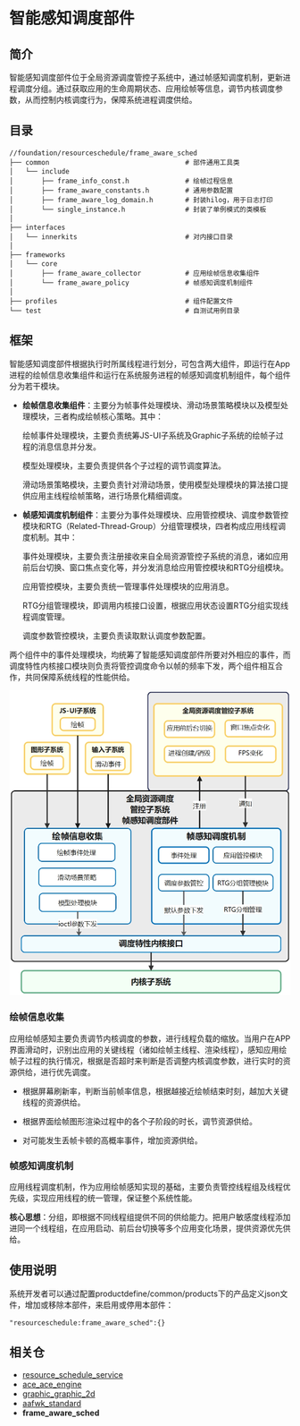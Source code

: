 # 智能感知调度部件



## 简介<a name="section_introduction"></a>

智能感知调度部件位于全局资源调度管控子系统中，通过帧感知调度机制，更新进程调度分组。通过获取应用的生命周期状态、应用绘帧等信息，调节内核调度参数，从而控制内核调度行为，保障系统进程调度供给。



## 目录<a name="section_catalogue"></a>

```
//foundation/resourceschedule/frame_aware_sched
├── common                                  # 部件通用工具类
│   └── include
│       ├── frame_info_const.h              # 绘帧过程信息
│       ├── frame_aware_constants.h         # 通用参数配置
│       ├── frame_aware_log_domain.h        # 封装hilog，用于日志打印
│       └── single_instance.h               # 封装了单例模式的类模板
│
├── interfaces
│   └── innerkits                           # 对内接口目录
│
├── frameworks
│   └── core
│       ├── frame_aware_collector           # 应用绘帧信息收集组件
│       └── frame_aware_policy              # 帧感知调度机制组件
│
├── profiles                                # 组件配置文件
└── test                                    # 自测试用例目录
```


## 框架<a name="section_frameworks"></a>

智能感知调度部件根据执行时所属线程进行划分，可包含两大组件，即运行在App进程的绘帧信息收集组件和运行在系统服务进程的帧感知调度机制组件，每个组件分为若干模块。

- **绘帧信息收集组件**：主要分为帧事件处理模块、滑动场景策略模块以及模型处理模块，三者构成绘帧核心策略。其中：

  绘帧事件处理模块，主要负责统筹JS-UI子系统及Graphic子系统的绘帧子过程的消息信息并分发。

  模型处理模块，主要负责提供各个子过程的调节调度算法。

  滑动场景策略模块，主要负责针对滑动场景，使用模型处理模块的算法接口提供应用主线程绘帧策略，进行场景化精细调度。

- **帧感知调度机制组件**：主要分为事件处理模块、应用管控模块、调度参数管控模块和RTG（Related-Thread-Group）分组管理模块，四者构成应用线程调度机制。其中：
  
  事件处理模块，主要负责注册接收来自全局资源管控子系统的消息，诸如应用前后台切换、窗口焦点变化等，并分发消息给应用管控模块和RTG分组模块。
 
  应用管控模块，主要负责统一管理事件处理模块的应用消息。
 
  RTG分组管理模块，即调用内核接口设置，根据应用状态设置RTG分组实现线程调度管理。
 
  调度参数管控模块，主要负责读取默认调度参数配置。

两个组件中的事件处理模块，均统筹了智能感知调度部件所要对外相应的事件，而调度特性内核接口模块则负责将管控调度命令以帧的频率下发，两个组件相互合作，共同保障系统线程的性能供给。

![](figures/zh-cn_image_fwk.png)



### 绘帧信息收集<a name="section_strategy"></a>

应用绘帧感知主要负责调节内核调度的参数，进行线程负载的缩放。当用户在APP界面滑动时，识别出应用的关键线程（诸如绘帧主线程、渲染线程），感知应用绘帧子过程的执行情况，根据是否超时来判断是否调整内核调度参数，进行实时的资源供给，进行优先调度。

- 根据屏幕刷新率，判断当前帧率信息，根据越接近绘帧结束时刻，越加大关键线程的资源供给。


- 根据界面绘帧图形渲染过程中的各个子阶段的时长，调节资源供给。


- 对可能发生丢帧卡顿的高概率事件，增加资源供给。




### 帧感知调度机制<a name="section_mechanism"></a>

应用线程调度机制，作为应用绘帧感知实现的基础，主要负责管控线程组及线程优先级，实现应用线程的统一管理，保证整个系统性能。

**核心思想**：分组，即根据不同线程组提供不同的供给能力。把用户敏感度线程添加进同一个线程组，在应用启动、前后台切换等多个应用变化场景，提供资源优先供给。



## 使用说明<a name="section_instructions"></a>

系统开发者可以通过配置productdefine/common/products下的产品定义json文件，增加或移除本部件，来启用或停用本部件：

```
"resourceschedule:frame_aware_sched":{}
```



## 相关仓<a name="section_related_repositories"></a>

- [resource_schedule_service](https://gitee.com/openharmony/resourceschedule_resource_schedule_service)
- [ace_ace_engine]( https://gitee.com/openharmony/ace_ace_engine)
- [graphic_graphic_2d](https://gitee.com/openharmony/graphic_graphic_2d)
- [aafwk_standard](https://gitee.com/openharmony/aafwk_standard ) 
- **frame_aware_sched**







